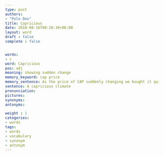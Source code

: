 ```yaml
---
type: post
authors:
- "Polo Dev"
title: Capricious
date: 2018-08-16T00:20:30+06:00
layout: word
draft : false
complete : false


words:
- c
word: Capricious
pos: adj
meaning: showing sudden change
memory_keyword: cap price
memory_sentence: As the price of CAP suddenly changing we bought it quickly.
sentence: A capricious climate
pronunciation:
pictures:
synonyms:
antonyms:

weight : 1
categories:
- words
tags:
- words
- vocabulary
- synonym
- antonym
---
```

